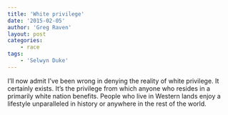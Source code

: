 ```yaml
---
title: 'White privilege'
date: '2015-02-05'
author: 'Greg Raven'
layout: post
categories:
    - race
tags:
    - 'Selwyn Duke'
---
```


I’ll now admit I’ve been wrong in denying the reality of white privilege. It certainly exists. It’s the privilege from which anyone who resides in a primarily white nation benefits. People who live in Western lands enjoy a lifestyle unparalleled in history or anywhere in the rest of the world.